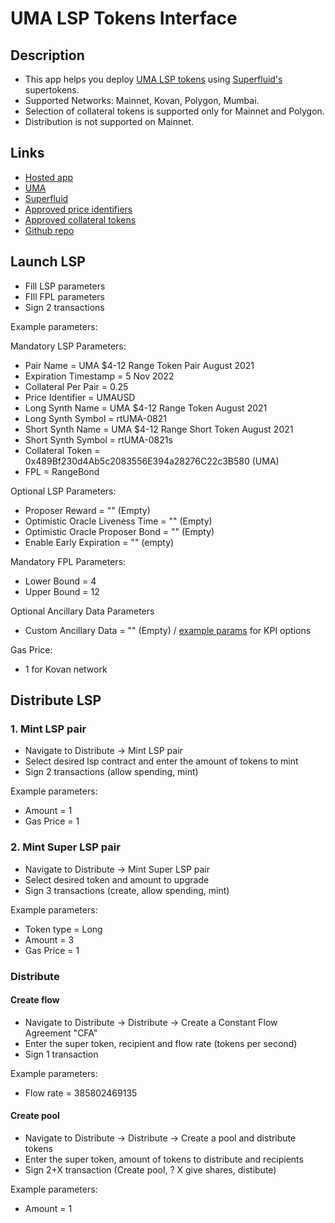 # UMA LSP Tokens Interface

## Description

- This app helps you deploy [UMA LSP tokens](https://docs.umaproject.org/synthetic-tokens/long-short-pair) using [Superfluid's](https://docs.superfluid.finance/superfluid/protocol-tutorials/super-tokens) supertokens.
- Supported Networks: Mainnet, Kovan, Polygon, Mumbai.
- Selection of collateral tokens is supported only for Mainnet and Polygon.
- Distribution is not supported on Mainnet.

## Links

- [Hosted app](https://uma-lsp-interface.vercel.app)
- [UMA](https://umaproject.org)
- [Superfluid](https://www.superfluid.finance)
- [Approved price identifiers](https://docs.umaproject.org/uma-tokenholders/approved-price-identifiers)
- [Approved collateral tokens](https://docs.umaproject.org/uma-tokenholders/approved-collateral-currencies)
- [Github repo](https://github.com/radchukd/uma-lsp-interface)

## Launch LSP

- Fill LSP parameters
- FIll FPL parameters
- Sign 2 transactions

Example parameters:

Mandatory LSP Parameters:

- Pair Name = UMA $4-12 Range Token Pair August 2021
- Expiration Timestamp = 5 Nov 2022
- Collateral Per Pair = 0.25
- Price Identifier = UMAUSD
- Long Synth Name = UMA $4-12 Range Token August 2021
- Long Synth Symbol = rtUMA-0821
- Short Synth Name = UMA $4-12 Range Short Token August 2021
- Short Synth Symbol = rtUMA-0821s
- Collateral Token = 0x489Bf230d4Ab5c2083556E394a28276C22c3B580 (UMA)
- FPL = RangeBond

Optional LSP Parameters:

- Proposer Reward = "" (Empty)
- Optimistic Oracle Liveness Time = "" (Empty)
- Optimistic Oracle Proposer Bond = "" (Empty)
- Enable Early Expiration = "" (empty)

Mandatory FPL Parameters:

- Lower Bound = 4
- Upper Bound = 12

Optional Ancillary Data Parameters

- Custom Ancillary Data = "" (Empty) / [example params](https://docs.umaproject.org/kpi-options/kpi-price-identifier) for KPI options

Gas Price:

- 1 for Kovan network

## Distribute LSP

### 1. Mint LSP pair

- Navigate to Distribute -> Mint LSP pair
- Select desired lsp contract and enter the amount of tokens to mint
- Sign 2 transactions (allow spending, mint)

Example parameters:

- Amount = 1
- Gas Price = 1

### 2. Mint Super LSP pair

- Navigate to Distribute -> Mint Super LSP pair
- Select desired token and amount to upgrade
- Sign 3 transactions (create, allow spending, mint)

Example parameters:

- Token type = Long
- Amount = 3
- Gas Price = 1

### Distribute

#### Create flow

- Navigate to Distribute -> Distribute -> Create a Constant Flow Agreement "CFA"
- Enter the super token, recipient and flow rate (tokens per second)
- Sign 1 transaction

Example parameters:

- Flow rate = 385802469135

#### Create pool

- Navigate to Distribute -> Distribute -> Create a pool and distribute tokens
- Enter the super token, amount of tokens to distribute and recipients
- Sign 2+X transaction (Create pool, ? X give shares, distibute)

Example parameters:

- Amount = 1
